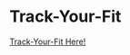 # Track-Your-Fit


[Track-Your-Fit Here!](https://tranquil-mesa-00271.herokuapp.com/?id=5f9b1c5089a5352e6e2f897d)
